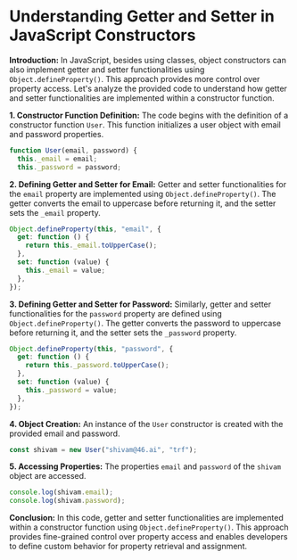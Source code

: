 # Understanding Getter and Setter in JavaScript Constructors

**Introduction:**
In JavaScript, besides using classes, object constructors can also implement getter and setter functionalities using `Object.defineProperty()`. This approach provides more control over property access. Let's analyze the provided code to understand how getter and setter functionalities are implemented within a constructor function.

**1. Constructor Function Definition:**
The code begins with the definition of a constructor function `User`. This function initializes a user object with email and password properties.

```javascript
function User(email, password) {
  this._email = email;
  this._password = password;
```

**2. Defining Getter and Setter for Email:**
Getter and setter functionalities for the `email` property are implemented using `Object.defineProperty()`. The getter converts the email to uppercase before returning it, and the setter sets the `_email` property.

```javascript
Object.defineProperty(this, "email", {
  get: function () {
    return this._email.toUpperCase();
  },
  set: function (value) {
    this._email = value;
  },
});
```

**3. Defining Getter and Setter for Password:**
Similarly, getter and setter functionalities for the `password` property are defined using `Object.defineProperty()`. The getter converts the password to uppercase before returning it, and the setter sets the `_password` property.

```javascript
Object.defineProperty(this, "password", {
  get: function () {
    return this._password.toUpperCase();
  },
  set: function (value) {
    this._password = value;
  },
});
```

**4. Object Creation:**
An instance of the `User` constructor is created with the provided email and password.

```javascript
const shivam = new User("shivam@46.ai", "trf");
```

**5. Accessing Properties:**
The properties `email` and `password` of the `shivam` object are accessed.

```javascript
console.log(shivam.email);
console.log(shivam.password);
```

**Conclusion:**
In this code, getter and setter functionalities are implemented within a constructor function using `Object.defineProperty()`. This approach provides fine-grained control over property access and enables developers to define custom behavior for property retrieval and assignment.
